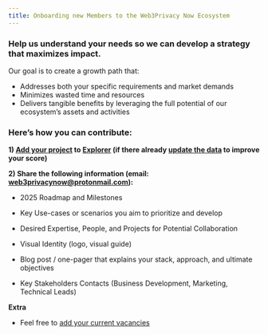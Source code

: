 ```yaml
---
title: Onboarding new Members to the Web3Privacy Now Ecosystem
---
```


### Help us understand your needs so we can develop a strategy that maximizes impact.

Our goal is to create a growth path that:

- Addresses both your specific requirements and market demands
- Minimizes wasted time and resources
- Delivers tangible benefits by leveraging the full potential of our ecosystem’s assets and activities

### Here’s how you can contribute:

**1) [Add your project](https://mirror.xyz/0x0f1F3DAf416B74DB3DE55Eb4D7513a80F4841073/Ri2ZMIq6Os-ZKQyT_l6a5F1-gJURySvvwNRKzBvNpWM) to [Explorer](https://explorer.web3privacy.info) (if there already [update the data](https://mirror.xyz/0x0f1F3DAf416B74DB3DE55Eb4D7513a80F4841073/yDbRRq8FjSogK7iUWdiRKkm54wvx6DgRt99gFuineuY) to improve your score)**

**2) Share the following information (email: web3privacynow@protonmail.com):**

- 2025 Roadmap and Milestones
- Key Use-cases or scenarios you aim to prioritize and develop
- Desired Expertise, People, and Projects for Potential Collaboration

- Visual Identity (logo, visual guide) 
- Blog post / one-pager that explains your stack, approach, and ultimate objectives

- Key Stakeholders Contacts (Business Development, Marketing, Technical Leads)

**Extra**

- Feel free to [add​​​​​​​ your current vacancies](http://jobs.web3privacy.info)

